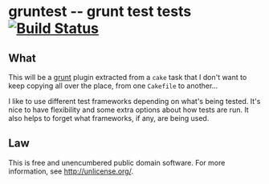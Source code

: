 # gruntest -- grunt test tests [![Build Status](https://secure.travis-ci.org/orlin/gruntest.png)](http://travis-ci.org/orlin/gruntest)


## What

This will be a [grunt](http://gruntjs.com) plugin extracted from a `cake` task
that I don't want to keep copying all over the place, from one `Cakefile` to
another...

I like to use different test frameworks depending on what's being tested.
It's nice to have flexibility and some extra options about how tests are run.
It also helps to forget what frameworks, if any, are being used.


## Law

This is free and unencumbered public domain software. For more information,
see <http://unlicense.org/>.

